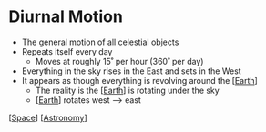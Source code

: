 # Diurnal Motion

- The general motion of all celestial objects
- Repeats itself every day
  - Moves at roughly 15˚ per hour (360˚ per day)
- Everything in the sky rises in the East and sets in the West
- It appears as though everything is revolving around the [[Earth]]
  - The reality is the [[Earth]] is rotating under the sky
  - [[Earth]] rotates west --> east

[[Space]] [[Astronomy]]

[//begin]: # "Autogenerated link references for markdown compatibility"
[earth]: earth "Earth 🜨"
[space]: space "Space"
[astronomy]: astronomy "Astronomy"
[//end]: # "Autogenerated link references"
